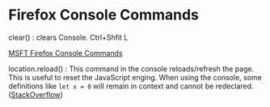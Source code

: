 # Firefox Console Commands

clear()
: clears Console.  Ctrl+Shfit L

[MSFT Firefox Console Commands](https://docs.microsoft.com/fr-ca/previous-versions/visualstudio/visual-studio-2015/debugger/javascript-console-commands?view=vs-2015&redirectedfrom=MSDN)

location.reload()
: This command in the console reloads/refresh the page.  This is useful to reset the JavaScript enging.  When using the console, some definitions like `let x = 0` will remain in context and cannot be redeclared. ([StackOverflow](https://stackoverflow.com/questions/43953048/how-to-reset-firefox-console-without-refreshing-the-page))
